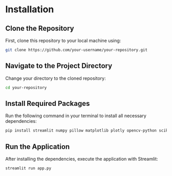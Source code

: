 # Installation

## Clone the Repository

First, clone this repository to your local machine using:

```bash
git clone https://github.com/your-username/your-repository.git
```

## Navigate to the Project Directory

Change your directory to the cloned repository:

```bash
cd your-repository
```

## Install Required Packages

Run the following command in your terminal to install all necessary dependencies:

```bash
pip install streamlit numpy pillow matplotlib plotly opencv-python scikit-image
```

## Run the Application

After installing the dependencies, execute the application with Streamlit:

```bash
streamlit run app.py
